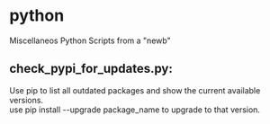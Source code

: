python
======

Miscellaneos Python Scripts from a "newb"

check_pypi_for_updates.py:
---
Use pip to list all outdated packages and show the current available versions.  
use pip install --upgrade package_name to upgrade to that version.
